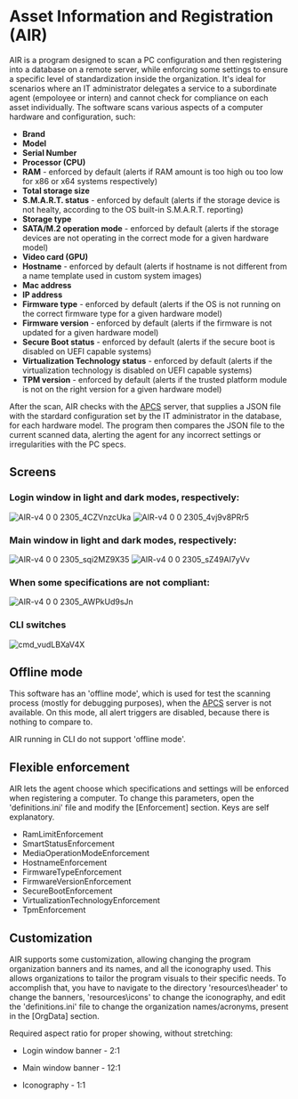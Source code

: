 # Asset Information and Registration (AIR)

AIR is a program designed to scan a PC configuration and then registering into a database on a remote server, while enforcing some settings to ensure a specific level of standardization inside the organization. It's ideal for scenarios where an IT administrator delegates a service to a subordinate agent (empoloyee or intern) and cannot check for compliance on each asset individually.
The software scans various aspects of a computer hardware and configuration, such:
- **Brand**
- **Model**
- **Serial Number**
- **Processor (CPU)**
- **RAM** - enforced by default (alerts if RAM amount is too high ou too low for x86 or x64 systems respectively)
- **Total storage size**
- **S.M.A.R.T. status** - enforced by default (alerts if the storage device is not healty, according to the OS built-in S.M.A.R.T. reporting)
- **Storage type**
- **SATA/M.2 operation mode** - enforced by default (alerts if the storage devices are not operating in the correct mode for a given hardware model)
- **Video card (GPU)**
- **Hostname** - enforced by default (alerts if hostname is not different from a name template used in custom system images)
- **Mac address**
- **IP address**
- **Firmware type** - enforced by default (alerts if the OS is not running on the correct firmware type for a given hardware model)
- **Firmware version** - enforced by default (alerts if the firmware is not updated for a given hardware model)
- **Secure Boot status** - enforced by default (alerts if the secure boot is disabled on UEFI capable systems)
- **Virtualization Technology status** - enforced by default (alerts if the virtualization technology is disabled on UEFI capable systems)
- **TPM version** - enforced by default (alerts if the trusted platform module is not on the right version for a given hardware model)

After the scan, AIR checks with the <a href=https://github.com/Kevin64/asset-and-personnel-control-system>APCS</a> server, that supplies a JSON file with the stardard configuration set by the IT administrator in the database, for each hardware model. The program then compares the JSON file to the current scanned data, alerting the agent for any incorrect settings or irregularities with the PC specs.

## Screens

### Login window in light and dark modes, respectively:

![AIR-v4 0 0 2305_4CZVnzcUka](https://github.com/Kevin64/asset-information-and-registration/assets/1903028/f9bbfd6f-8e60-42b4-a6fa-fcb414be1916)
![AIR-v4 0 0 2305_4vj9v8PRr5](https://github.com/Kevin64/asset-information-and-registration/assets/1903028/a7177f98-1ebd-42c7-8462-7e768d1e9533)

### Main window in light and dark modes, respectively:

![AIR-v4 0 0 2305_sqi2MZ9X35](https://github.com/Kevin64/asset-information-and-registration/assets/1903028/d5c0d3ec-5707-47ee-a530-3251f1fe1162)
![AIR-v4 0 0 2305_sZ49AI7yVv](https://github.com/Kevin64/asset-information-and-registration/assets/1903028/3a0be826-8dc8-44e0-8feb-37ca51a73eac)

### When some specifications are not compliant:

![AIR-v4 0 0 2305_AWPkUd9sJn](https://github.com/Kevin64/asset-information-and-registration/assets/1903028/8811c7d1-b449-4262-8332-e31b51a74eb3)

### CLI switches

![cmd_vudLBXaV4X](https://github.com/Kevin64/asset-information-and-registration/assets/1903028/1cd649a8-fefd-4c9a-a893-65b5186dcf12)

## Offline mode

This software has an 'offline mode', which is used for test the scanning process (mostly for debugging purposes), when the <a href=https://github.com/Kevin64/asset-and-personnel-control-system>APCS</a> server is not available. On this mode, all alert triggers are disabled, because there is nothing to compare to.

AIR running in CLI do not support 'offline mode'.

## Flexible enforcement

AIR lets the agent choose which specifications and settings will be enforced when registering a computer. To change this parameters, open the 'definitions.ini' file and modify the [Enforcement] section. Keys are self explanatory.
- RamLimitEnforcement
- SmartStatusEnforcement
- MediaOperationModeEnforcement
- HostnameEnforcement
- FirmwareTypeEnforcement
- FirmwareVersionEnforcement
- SecureBootEnforcement
- VirtualizationTechnologyEnforcement
- TpmEnforcement

## Customization

AIR supports some customization, allowing changing the program organization banners and its names, and all the iconography used. This allows organizations to tailor the program visuals to their specific needs. To accomplish that, you have to navigate to the directory 'resources\header\' to change the banners, 'resources\icons\' to change the iconography, and edit the 'definitions.ini' file to change the organization names/acronyms, present in the [OrgData] section.

Required aspect ratio for proper showing, without stretching:

- Login window banner - 2:1

- Main window banner - 12:1

- Iconography - 1:1
